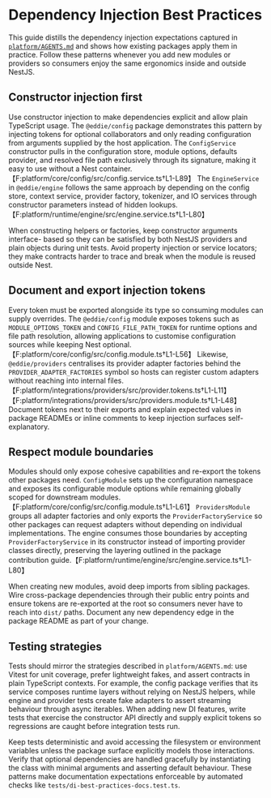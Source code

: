 # Dependency Injection Best Practices

This guide distills the dependency injection expectations captured in
[`platform/AGENTS.md`](../platform/AGENTS.md) and shows how existing packages
apply them in practice. Follow these patterns whenever you add new modules or
providers so consumers enjoy the same ergonomics inside and outside NestJS.

## Constructor injection first

Use constructor injection to make dependencies explicit and allow plain
TypeScript usage. The `@eddie/config` package demonstrates this pattern by
injecting tokens for optional collaborators and only reading configuration from
arguments supplied by the host application. The `ConfigService` constructor pulls
in the configuration store, module options, defaults provider, and resolved file
path exclusively through its signature, making it easy to use without a Nest
container.【F:platform/core/config/src/config.service.ts†L1-L89】 The `EngineService`
in `@eddie/engine` follows the same approach by depending on the config store,
context service, provider factory, tokenizer, and IO services through
constructor parameters instead of hidden lookups.【F:platform/runtime/engine/src/engine.service.ts†L1-L80】

When constructing helpers or factories, keep constructor arguments interface-
based so they can be satisfied by both NestJS providers and plain objects during
unit tests. Avoid property injection or service locators; they make contracts
harder to trace and break when the module is reused outside Nest.

## Document and export injection tokens

Every token must be exported alongside its type so consuming modules can supply
overrides. The `@eddie/config` module exposes tokens such as
`MODULE_OPTIONS_TOKEN` and `CONFIG_FILE_PATH_TOKEN` for runtime options and file
path resolution, allowing applications to customise configuration sources while
keeping Nest optional.【F:platform/core/config/src/config.module.ts†L1-L56】 Likewise,
`@eddie/providers` centralises its provider adapter factories behind the
`PROVIDER_ADAPTER_FACTORIES` symbol so hosts can register custom adapters without
reaching into internal files.【F:platform/integrations/providers/src/provider.tokens.ts†L1-L11】【F:platform/integrations/providers/src/providers.module.ts†L1-L48】
Document tokens next to their exports and explain expected values in package
READMEs or inline comments to keep injection surfaces self-explanatory.

## Respect module boundaries

Modules should only expose cohesive capabilities and re-export the tokens other
packages need. `ConfigModule` sets up the configuration namespace and exposes
its configurable module options while remaining globally scoped for downstream
modules.【F:platform/core/config/src/config.module.ts†L1-L61】 `ProvidersModule` groups
all adapter factories and only exports the `ProviderFactoryService` so other
packages can request adapters without depending on individual implementations.
The engine consumes those boundaries by accepting `ProviderFactoryService` in
its constructor instead of importing provider classes directly, preserving the
layering outlined in the package contribution guide.【F:platform/runtime/engine/src/engine.service.ts†L1-L80】

When creating new modules, avoid deep imports from sibling packages. Wire
cross-package dependencies through their public entry points and ensure tokens
are re-exported at the root so consumers never have to reach into `dist/` paths.
Document any new dependency edge in the package README as part of your change.

## Testing strategies

Tests should mirror the strategies described in `platform/AGENTS.md`: use
Vitest for unit coverage, prefer lightweight fakes, and assert contracts in
plain TypeScript contexts. For example, the config package verifies that its
service composes runtime layers without relying on NestJS helpers, while engine
and provider tests create fake adapters to assert streaming behaviour through
async iterables. When adding new DI features, write tests that exercise the
constructor API directly and supply explicit tokens so regressions are caught
before integration tests run.

Keep tests deterministic and avoid accessing the filesystem or environment
variables unless the package surface explicitly models those interactions.
Verify that optional dependencies are handled gracefully by instantiating the
class with minimal arguments and asserting default behaviour. These patterns
make documentation expectations enforceable by automated checks like
`tests/di-best-practices-docs.test.ts`.
